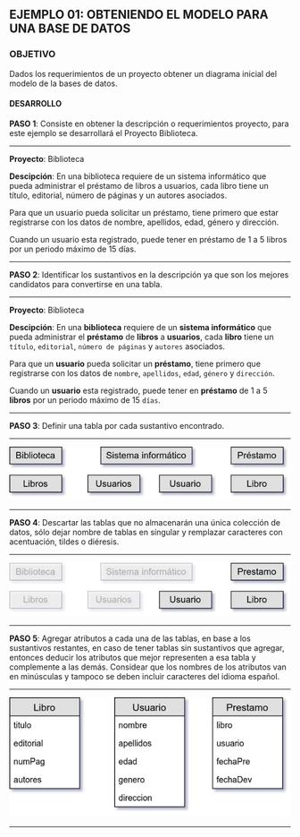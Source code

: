 ## EJEMPLO 01: OBTENIENDO EL MODELO PARA UNA BASE DE DATOS

### OBJETIVO
Dados los requerimientos de un proyecto obtener un diagrama inicial del modelo de la bases de datos.

#### DESARROLLO
__PASO 1__: Consiste en obtener la descripción o requerimientos proyecto, para este ejemplo se desarrollará el Proyecto Biblioteca.

---
__Proyecto__: Biblioteca

__Descipción__: En una biblioteca requiere de un sistema informático que pueda administrar el préstamo de libros a usuarios, cada libro tiene un título, editorial, número de páginas y un autores asociados.

Para que un usuario pueda solicitar un préstamo, tiene primero que estar registrarse con los datos de nombre, apellidos, edad, género y dirección.

Cuando un usuario esta registrado, puede tener en préstamo de 1 a 5 libros por un periodo máximo de 15 días.

---

__PASO 2__: Identificar los sustantivos en la descripción ya que son los mejores candidatos para convertirse en una tabla.

---
__Proyecto__: Biblioteca

__Descipción__: En una __biblioteca__ requiere de un __sistema informático__ que pueda administrar el __préstamo__ de __libros__ a __usuarios__, cada __libro__ tiene un `título`, `editorial`, `número de páginas` y `autores` asociados.

Para que un __usuario__ pueda solicitar un __préstamo__, tiene primero que registrarse con los datos de `nombre`, `apellidos`, `edad`, `género` y `dirección`.

Cuando un __usuario__ esta registrado, puede tener en __préstamo__ de 1 a 5 __libros__ por un periodo máximo de 15 `días`.

---

__PASO 3__: Definir una tabla por cada sustantivo encontrado.

---
![Lista de tablas definidas](assets/modelo-01.jpg)

---

__PASO 4__: Descartar las tablas que no almacenarán una única colección de datos, sólo dejar nombre de tablas en síngular y remplazar caracteres con acentuación, tildes o diéresis.

---
![Seleccionar tablas](assets/modelo-02.jpg)

---

__PASO 5__: Agregar atributos a cada una de las tablas, en base a los sustantivos restantes, en caso de tener tablas sin sustantivos que agregar, entonces deducir los atributos que mejor representen a esa tabla y complemente a las demás. Considear que los nombres de los atributos van en minúsculas y tampoco se deben incluir caracteres del idioma español.

---
![Modelo de tablas](modelo-biblioteca.jpg)

---

